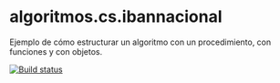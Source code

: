 # algoritmos.cs.ibannacional
Ejemplo de cómo estructurar un algoritmo con un procedimiento, con funciones y con objetos.

[![Build status](https://ci.appveyor.com/api/projects/status/x2tx3jfgixwqts7h?svg=true)](https://ci.appveyor.com/project/oscarcenteno/algoritmos-cs-ibannacional)
